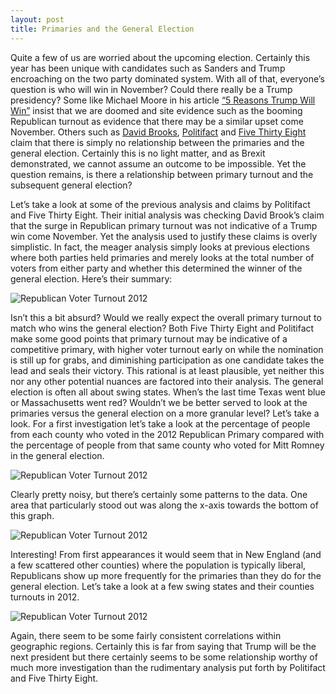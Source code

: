 ```yaml
---
layout: post
title: Primaries and the General Election
---
```


Quite a few of us are worried about the upcoming election. Certainly this year has been unique with candidates such as Sanders and Trump encroaching on the two party dominated system. With all of that, everyone’s question is who will win in November? Could there really be a Trump presidency? Some like Michael Moore in his article [“5 Reasons Trump Will Win”](http://michaelmoore.com/trumpwillwin/) insist that we are doomed and site evidence such as the booming Republican turnout as evidence that there may be a similar upset come November. Others such as [David Brooks](http://www.nbcnews.com/meet-the-press/video/david-brooks-trump-will-be-biggest-loser-in-american-politics-658005059586), [Politifact](http://www.politifact.com/punditfact/statements/2016/mar/06/david-brooks/david-brooks-said-primary-turnout-doesnt-predict-g/) and [Five Thirty Eight](http://fivethirtyeight.com/features/primary-turnout-means-nothing-for-the-general-election/) claim that there is simply no relationship between the primaries and the general election. Certainly this is no light matter,  and as Brexit demonstrated, we cannot assume an outcome to be impossible. Yet the question remains, is there a relationship between primary turnout and the subsequent general election?

Let’s take a look at some of the previous analysis and claims by Politifact and Five Thirty Eight. Their initial analysis was checking David Brook’s claim that the surge in Republican primary turnout was not indicative of a Trump win come November.  Yet the analysis used to justify these claims is overly simplistic. In fact, the meager analysis simply looks at previous elections where both parties held primaries and merely looks at the total number of voters from either party and whether this determined the winner of the general election. Here’s their summary:

![Republican Voter Turnout 2012]({{matthew-mitchell.github.io}}/images/primary1.png)
 <!--![Republican Voter Turnout 2012](/images/primar1.png "Republican Voter Turnout 2012”)-->

Isn’t this a bit absurd?  Would we really expect the overall primary turnout to match who wins the general election? Both Five Thirty Eight and Politifact make some good points that primary turnout may be indicative of a competitive primary, with higher voter turnout early on while the nomination is still up for grabs, and diminishing participation as one candidate takes the lead and seals their victory. This rational is at least plausible, yet neither this nor any other potential nuances are factored into their analysis. The general election is often all about swing states. When’s the last time Texas went blue or Massachusetts went red?  Wouldn’t we be better served to look at the primaries versus the general election on a more granular level? Let’s take a look. For a first investigation let’s take a look at the percentage of people from each county who voted in the 2012 Republican Primary compared with the percentage of people from that same county who voted for Mitt Romney in the general election.

![Republican Voter Turnout 2012]({{matthew-mitchell.github.io}}/images/Primary5.png) 

Clearly pretty noisy, but there’s certainly some patterns to the data. One area that particularly stood out was along the x-axis towards the bottom of this graph.

 ![Republican Voter Turnout 2012]({{matthew-mitchell.github.io}}/images/Primary3.png)

Interesting! From first appearances it would seem that in New England (and a few scattered other counties) where the population is typically liberal, Republicans show up more frequently for the primaries than they do for the general election. Let’s take a look at a few swing states and their counties turnouts in 2012.

![Republican Voter Turnout 2012]({{matthew-mitchell.github.io}}/images/Primary4.png) 

Again, there seem to be some fairly consistent correlations within geographic regions. Certainly this is far from saying that Trump will be the next president but there certainly seems to be some relationship worthy of much more investigation than the rudimentary analysis put forth by Politifact and Five Thirty Eight.
